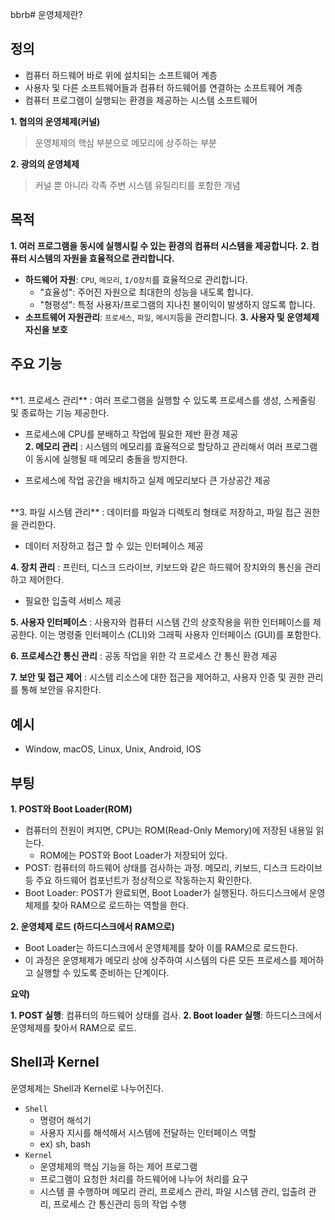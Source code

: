 bbrb# 운영체제란?

## 정의

- 컴퓨터 하드웨어 바로 위에 설치되는 소프트웨어 계층
- 사용자 및 다른 소프트웨어들과 컴퓨터 하드웨어를 연결하는 소프트웨어 계층
- 컴퓨터 프로그램이 실행되는 환경을 제공하는 시스템 소프트웨어

**1. 협의의 운영체제(커널)**

> 운영체제의 핵심 부분으로 메모리에 상주하는 부분

**2. 광의의 운영체제**

> 커널 뿐 아니라 각족 주변 시스템 유틸리티를 포함한 개념

## 목적

**1. 여러 프로그램을 동시에 실행시킬 수 있는 환경의 컴퓨터 시스템을 제공합니다.**
**2. 컴퓨터 시스템의 자원을 효율적으로 관리합니다.**

- **하드웨어 자원**: `CPU`, `메모리`, `I/O장치`를 효율적으로 관리합니다.
  - "효율성": 주어진 자원으로 최대한의 성능을 내도록 합니다.
  - "형평성": 특정 사용자/프로그램의 지나친 불이익이 발생하지 않도록 합니다.
- **소프트웨어 자원관리**: `프로세스`, `파일`, `메시지`등을 관리합니다.
  **3. 사용자 및 운영체제 자신을 보호**

## 주요 기능

</br>
**1. 프로세스 관리**
: 여러 프로그램을 실행할 수 있도록 프로세스를 생성, 스케줄링 및 종료하는 기능 제공한다.

- 프로세스에 CPU를 분배하고 작업에 필요한 제반 환경 제공
  </br>
  **2. 메모리 관리**
  : 시스템의 메모리를 효율적으로 할당하고 관리해서 여러 프로그램이 동시에 실행될 때 메모리 충돌을 방지한다.

- 프로세스에 작업 공간을 배치하고 실제 메모리보다 큰 가상공간 제공

</br>
**3. 파일 시스템 관리**
: 데이터를 파일과 디렉토리 형태로 저장하고, 파일 접근 권한을 관리한다.

- 데이터 저장하고 접근 할 수 있는 인터페이스 제공

**4. 장치 관리**
: 프린터, 디스크 드라이브, 키보드와 같은 하드웨어 장치와의 통신을 관리하고 제어한다.

- 필요한 입출력 서비스 제공

**5. 사용자 인터페이스**
: 사용자와 컴퓨터 시스템 간의 상호작용을 위한 인터페이스를 제공한다. 이는 명령줄 인터페이스 (CLI)와 그래픽 사용자 인터페이스 (GUI)를 포함한다.

**6. 프로세스간 통신 관리**
: 공동 작업을 위한 각 프로세스 간 통신 환경 제공

**7. 보안 및 접근 제어**
: 시스템 리소스에 대한 접근을 제어하고, 사용자 인증 및 권한 관리를 통해 보안을 유지한다.

## 예시

- Window, macOS, Linux, Unix, Android, IOS

## 부팅

**1. POST와 Boot Loader(ROM)**

- 컴퓨터의 전원이 켜지면, CPU는 ROM(Read-Only Memory)에 저장된 내용일 읽는다.
  - ROM에는 POST와 Boot Loader가 저장되어 있다.
- POST: 컴퓨터의 하드웨어 상태를 검사하는 과정. 메모리, 키보드, 디스크 드라이브 등 주요 하드웨어 컴포넌트가 정상적으로 작동하는지 확인한다.
- Boot Loader: POST가 완료되면, Boot Loader가 실행된다. 하드디스크에서 운영체제를 찾아 RAM으로 로드하는 역할을 한다.

**2. 운영체제 로드 (하드디스크에서 RAM으로)**

- Boot Loader는 하드디스크에서 운영체제를 찾아 이를 RAM으로 로드한다.
- 이 과정은 운영체제가 메모리 상에 상주하여 시스템의 다른 모든 프로세스를 제어하고 실행할 수 있도록 준비하는 단계이다.

**요약)**

**1. POST 실행**: 컴퓨터의 하드웨어 상태를 검사.
**2. Boot loader 실행**: 하드디스크에서 운영체제를 찾아서 RAM으로 로드.

## Shell과 Kernel

운영체제는 Shell과 Kernel로 나누어진다.

- `Shell`
  - 명령어 해석기
  - 사용자 지시를 해석해서 시스템에 전달하는 인터페이스 역할
  - ex) sh, bash
- `Kernel`
  - 운영체제의 핵심 기능을 하는 제어 프로그램
  - 프로그램이 요청한 처리를 하드웨어에 나누어 처리를 요구
  - 시스템 콜 수행하며 메모리 관리, 프로세스 관리, 파일 시스템 관리, 입출려 관리, 프로세스 간 통신관리 등의 작업 수행
